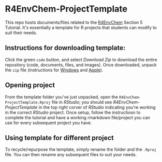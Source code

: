 # R4EnvChem-ProjectTemplate

This repo hosts documents/files related to the [R4EnvChem](https://davidrosshall.github.io/R4EnvChem/) Section 5 Tutorial. It's essentially a template for R projects that students can modify to suit their needs. 

## Instructions for downloading template: 

Click the green `code` button, and select *Download Zip* to download the entire repository (code, documents, files, and images). Once downloaded, unpack the `zip` file (instructions for [Windows](https://support.microsoft.com/en-us/windows/zip-and-unzip-files-8d28fa72-f2f9-712f-67df-f80cf89fd4e5) and [Apple](https://support.apple.com/en-ca/guide/mac-help/mchlp2528/mac)). 

## Opening project

From the template folder you've just unpacked, open the `R4EnvChem-ProjectTemplate.Rproj` file in *RStudio*; you should see *R4EnvChem-ProjectTemplate* in the top right corver of *RStudio* indicating you're working in the correct *RStudio* project. Once setup, follow the instructiosn to complete the tutorial and have a working rmarkdown file/project you can use for every subsequent project you have. 

## Using template for different project

To recycle/repurpose the template, simply rename the folder and the `.Rproj` file. You can then rename any subsequent files to suit your needs. 

